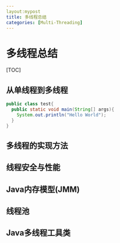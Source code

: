 ```yaml
---
layout:mypost
title: 多线程总结
categories: [Multi-Threading]
---
```


# 多线程总结

[TOC]

## 从单线程到多线程

```java
public class test{
  public static void main(String[] args){
    System.out.println("Hello World");
  }
}
```

## 多线程的实现方法

## 线程安全与性能

## Java内存模型(JMM)

## 线程池

## Java多线程工具类



